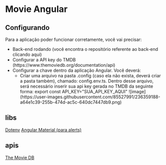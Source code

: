 # Movie Angular

## 
## Configurando

Para a aplicação poder funcionar corretamente, você vai precisar: 
 <ul>
    <li>Back-end rodando (você encontra o repositório referente ao back-end clicando aqui)</li>
    <li>Configurar a API key do TMDB (https://www.themoviedb.org/documentation/api)</li>
    <li>Configurar a chave dentro da aplicação Angular. Você deverá: 
      <ul>
       <li>Criar uma arquivo na pasta .config (caso ela não exista, deverá criar a pasta também), chamado: config.env.ts. Dentro desse arquivo, será necessário inserir sua api key gerada no TMDB da seguinte forma: 
       export const API_KEY="SUA_API_KEY_AQUI" ![image](https://user-images.githubusercontent.com/85527991/236359188-a64e1c39-255b-474d-ac5c-640dc7447db9.png)
       </li>
      </ul>
    </li>
 </ul>



## libs 

[Dotenv](https://www.npmjs.com/package/dotenv)
[Angular Material (para alerts)](https://material.angular.io/)

## apis
[The Movie DB](https://developers.themoviedb.org/3/getting-started/introduction)